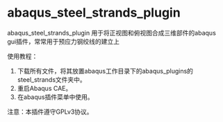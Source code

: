# abaqus_steel_strands_plugin
abaqus_steel_strands_plugin 用于将正视图和俯视图合成三维部件的abaqus gui插件，常常用于预应力钢绞线的建立上

使用教程：
1. 下载所有文件，将其放置abaqus工作目录下的abaqus_plugins的steel_strands文件夹中。
2. 重启Abaqus CAE。
3. 在abaqus插件菜单中使用。

注意：本插件遵守GPLv3协议。
